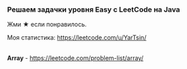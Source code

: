 <h3> Решаем задачки уровня Easy c LeetCode на Java </h3>

Жми ★ если понравилось.<br>

Моя статистика: https://leetcode.com/u/YarTsin/ <br><br>

<b>Array</b> - https://leetcode.com/problem-list/array/<br><br>


